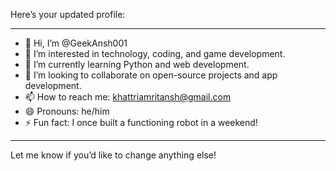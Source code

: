 Here’s your updated profile:

---

- 👋 Hi, I’m @GeekAnsh001
- 👀 I’m interested in technology, coding, and game development.
- 🌱 I’m currently learning Python and web development.
- 💞️ I’m looking to collaborate on open-source projects and app development.
- 📫 How to reach me: khattriamritansh@gmail.com
- 😄 Pronouns: he/him
- ⚡ Fun fact: I once built a functioning robot in a weekend!

---

Let me know if you’d like to change anything else!

<!---
GeekAnsh001/GeekAnsh001 is a ✨ special ✨ repository because its `README.md` (this file) appears on your GitHub profile.
You can click the Preview link to take a look at your changes.
--->

